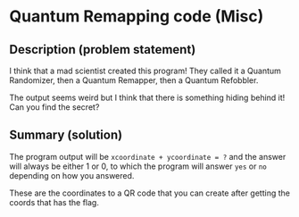 # Quantum Remapping code (Misc)

## Description (problem statement)

I think that a mad scientist created this program! They called it a Quantum Randomizer, then a Quantum Remapper, then a Quantum Refobbler.

The output seems weird but I think that there is something hiding behind it! Can you find the secret?

## Summary (solution)

The program output will be `xcoordinate + ycoordinate = ?` and the answer will always be either 1 or 0, to which the program will answer `yes` or `no` depending on how you answered.

These are the coordinates to a QR code that you can create after getting the coords that has the flag.
